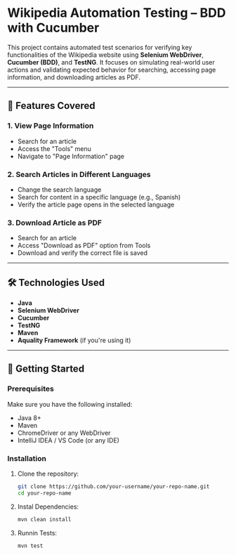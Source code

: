 # Wikipedia Automation Testing – BDD with Cucumber

This project contains automated test scenarios for verifying key functionalities of the Wikipedia website using **Selenium WebDriver**, **Cucumber (BDD)**, and **TestNG**. It focuses on simulating real-world user actions and validating expected behavior for searching, accessing page information, and downloading articles as PDF.

---

## 📌 Features Covered

### 1. View Page Information
- Search for an article
- Access the "Tools" menu
- Navigate to "Page Information" page

### 2. Search Articles in Different Languages
- Change the search language
- Search for content in a specific language (e.g., Spanish)
- Verify the article page opens in the selected language

### 3. Download Article as PDF
- Search for an article
- Access "Download as PDF" option from Tools
- Download and verify the correct file is saved

---

## 🛠 Technologies Used

- **Java**
- **Selenium WebDriver**
- **Cucumber**
- **TestNG**
- **Maven**
- **Aquality Framework** (if you're using it)

---

## 🚀 Getting Started

### Prerequisites

Make sure you have the following installed:

- Java 8+
- Maven
- ChromeDriver or any WebDriver
- IntelliJ IDEA / VS Code (or any IDE)

### Installation

1. Clone the repository:
   ```bash
   git clone https://github.com/your-username/your-repo-name.git
   cd your-repo-name

2. Instal Dependencies:
   ```bash
   mvn clean install

3. Runnin Tests:
   ```bash
   mvn test
   
